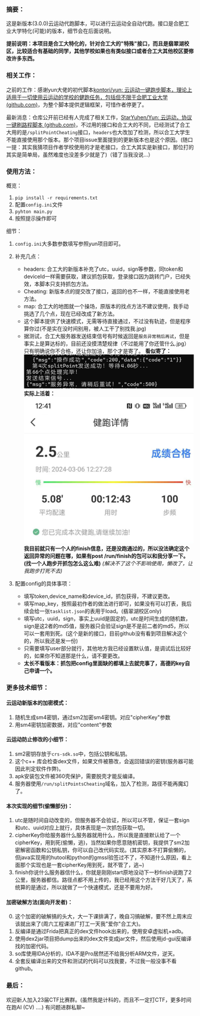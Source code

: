 ### 摘要：

这是新版本(3.0.0)云运动代跑脚本，可以进行云运动全自动代跑。接口是合肥工业大学特化(可能)的版本，细节会在后面说明。

**提前说明：本项目是合工大特化的，针对合工大的"特殊"接口，而且是翡翠湖校区，比较适合有基础的同学，其他学校如果也有类似接口或者合工大其他校区要修改许多东西。**

### 相关工作：

之前的工作：感谢yun大佬的初代脚本[kontori/yun: 云运动一键跑步脚本，理论上适用于一切使用云运动的学校的健跑任务，包括但不限于合肥工业大学 (github.com)](https://github.com/kontori/yun)，为整个脚本提供逻辑框架，可惜作者停更了。

最新消息：仓库公开前已经有人完成了相关工作，[StarYuhen/Yun: 云运动，协议一键刷路程脚本 (github.com)](https://github.com/StarYuhen/Yun)，不过用的接口和合工大的不同，已经测试了合工大用的是`/splitPointCheating`接口，`headers`也大改加了检测，所以合工大学生不能直接使用那个版本。那个项目issue里面提到的更新版本也是这个原因。(随口一提：其实我猜项目作者学校使用的才是老接口，合工大其实是新接口，那位打的其实是简单局，虽然难度也没差多少就是了)（错了当我没说...）

### 使用方法：

概览：

1. `pip install -r requirements.txt`
2. 配置`config.ini`文件
3. `pyhton main.py`
4. 按照提示操作即可

细节：

1. `config.ini`大多数参数填写参照yun项目即可。
2. 补充几点：
   - headers: 合工大的新版本补充了utc，uuid，sign等参数，同token和deviceId一样需要获取，建议抓包获取，登录接口因为跳转门户，已经失效，本脚本只支持抓包方法。
   - Cheating: 新版本点的提交改了接口，返回的也不一样，不能直接使用老方法。
   - map: 合工大的地图就一个操场，原版本的找点方法不建议使用，我手动挑选了几个点，现在已经改成了新方法。
   - 这个脚本提供了快速模式，无需等待直接通过，不过没有轨迹，但是程序算你过(不是实在没时间别用，被人工干了别找我.jpg)
   - 据测试，合工大服务器发送结束信号有时候返回是`服务异常稍后再试`，但是事实上是算达标的，目前还没摸清楚规律（不过能用了你还管什么.jpg）只有明确说你不合格，还让你加油，那个才是寄了。
   **看似寄了：**
   ![image](image/problem.png)
   **实际上活着：**
   ![image](image/success.png)
   **我目前就只有一个人的finish信息，还是没跑通过的，所以没法确定这个返回异常的问题在哪，如果有post /run/finish的包可以和我分享一下。(找一个人跑步开抓包怎么这么难)**
   *(解决不了这个不影响使用，懒改了，让我跑步打死不去)*

3. 配置config的具体事项：
   - 填写token,device_name和device_id，抓包获得，不建议更改。
   - 填写map_key，按照最初作者的做法进行即可，如果没有可以打表，我后续会给一张`tasklist.json`的表用于load。(翡翠湖校区only)
   - 填写utc，uuid，sign，事实上uuid是固定的，utc是时间生成的随机数，sign是这2者的md5值，服务器只会验证sign是不是前二者的md5，所以可以一套用到死。(这个是新的接口，目前github没有看到项目解决这个的，所以我还是发一份)
   - 只需要填写user部分就行，其他地方我已经设置默认值，是调试后比较好的，如果你不知道那是什么，请不要更改。
   - **太长不看版本：抓包把config里面缺的都填上去就完事了，高德的key自己申请一个。**

### 更多技术细节：

#### 云运动新版本的加密模式：

1. 随机生成sm4密钥，通过sm2加密sm4密钥。对应"cipherKey"参数
2. 用sm4密钥加密数据，对应"content"参数

#### 云运动防止修改的小细节：

1. sm2密钥存放于`crs-sdk.so`中，包括公钥和私钥。
2. 这个c++ 库会检查dex文件，如果文件被篡改，会返回错误的密钥(服务器可能因此判定软件作弊)。
3. apk安装包文件被360壳保护，需要脱壳才能反编译。
4. 服务器使用`/run/splitPointsCheating`域名，加入了检测，路径不能再魔幻了。

#### 本次实现的细节(偷懒部分)：

1. utc是随时间自动改变的，但服务器不会验证，所以可以不管，保证一套sign和utc、uuid对应上就行，具体表现是一次抓包获取一切。
2. cipherKey你给服务器什么服务器就用什么，所以我是直接默认给了一个cipherKey，用到死(偷懒，逃)，当然如果你愿意随机密钥，我提供了sm2加密解密函数和公钥私钥，你可以自己改代码实现。(其实原本不打算偷懒的，但java实现用的hutool和python的gmssl验签过不了，不知道什么原因，看上面那个实现也是一套cipherKey用到死，就不管了，逃~)
3. finish你说什么服务器信什么，你就是刚刚start原地没动下一秒finish说跑了2公里，服务器都信。路径点都不用上传的，我已经用这个方法干好几天了，系统算的是通过，所以就做了一个快速模式，还是不要用为好。

#### 加密破解方法(面向开发者)：

0. 这个加密的破解搞的头大，大一下课排满了，晚自习搞破解，要不然上周末应该就出来了(周六工程课进厂打工一天我"爱你"合工大)。
1. 反编译是通过Frida把真正的dex文件hook出来的，使用安卓虚拟机+adb。
2. 使用dex2jar项目把dump出来的dex文件变成jar文件，然后使用jd-gui反编译找的加密代码。
3. so库使用IDA分析的，IDA不是Pro居然还不给我分析ARM文件，逆天。
4. 全套反编译出来的文件和测试的代码可以找我要，不过我一般没事不看github。

### 最后：

欢迎新人加入23届CTF比赛群。(虽然我是计科的，而且不一定打CTF，更多时间在跑AI (CV) ....)
有问题进群私聊~

